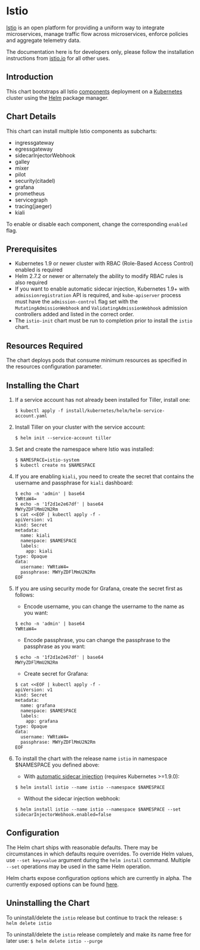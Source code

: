 # Istio

[Istio](https://istio.io/) is an open platform for providing a uniform way to integrate microservices, manage traffic flow across microservices, enforce policies and aggregate telemetry data.



The documentation here is for developers only, please follow the installation instructions from [istio.io](https://istio.io/docs/setup/kubernetes/install/helm/) for all other uses.

## Introduction

This chart bootstraps all Istio [components](https://istio.io/docs/concepts/what-is-istio/overview.html) deployment on a [Kubernetes](http://kubernetes.io) cluster using the [Helm](https://helm.sh) package manager.

## Chart Details

This chart can install multiple Istio components as subcharts:
- ingressgateway
- egressgateway
- sidecarInjectorWebhook
- galley
- mixer
- pilot
- security(citadel)
- grafana
- prometheus
- servicegraph
- tracing(jaeger)
- kiali

To enable or disable each component, change the corresponding `enabled` flag.

## Prerequisites

- Kubernetes 1.9 or newer cluster with RBAC (Role-Based Access Control) enabled is required
- Helm 2.7.2 or newer or alternately the ability to modify RBAC rules is also required
- If you want to enable automatic sidecar injection, Kubernetes 1.9+ with `admissionregistration` API is required, and `kube-apiserver` process must have the `admission-control` flag set with the `MutatingAdmissionWebhook` and `ValidatingAdmissionWebhook` admission controllers added and listed in the correct order.
- The `istio-init` chart must be run to completion prior to install the `istio` chart.

## Resources Required

The chart deploys pods that consume minimum resources as specified in the resources configuration parameter.

## Installing the Chart

1. If a service account has not already been installed for Tiller, install one:
    ```
    $ kubectl apply -f install/kubernetes/helm/helm-service-account.yaml
    ```

1. Install Tiller on your cluster with the service account:
    ```
    $ helm init --service-account tiller
    ```

1. Set and create the namespace where Istio was installed:
    ```
    $ NAMESPACE=istio-system
    $ kubectl create ns $NAMESPACE
    ```

1. If you are enabling `kiali`, you need to create the secret that contains the username and passphrase for `kiali` dashboard:
    ```
    $ echo -n 'admin' | base64
    YWRtaW4=
    $ echo -n '1f2d1e2e67df' | base64
    MWYyZDFlMmU2N2Rm
    $ cat <<EOF | kubectl apply -f -
    apiVersion: v1
    kind: Secret
    metadata:
      name: kiali
      namespace: $NAMESPACE
      labels:
        app: kiali
    type: Opaque
    data:
      username: YWRtaW4=
      passphrase: MWYyZDFlMmU2N2Rm
    EOF
    ```

1. If you are using security mode for Grafana, create the secret first as follows:

    - Encode username, you can change the username to the name as you want:
    ```
    $ echo -n 'admin' | base64
    YWRtaW4=
    ```

    - Encode passphrase, you can change the passphrase to the passphrase as you want:
    ```
    $ echo -n '1f2d1e2e67df' | base64
    MWYyZDFlMmU2N2Rm
    ```

    - Create secret for Grafana:
    ```
    $ cat <<EOF | kubectl apply -f -
    apiVersion: v1
    kind: Secret
    metadata:
      name: grafana
      namespace: $NAMESPACE
      labels:
        app: grafana
    type: Opaque
    data:
      username: YWRtaW4=
      passphrase: MWYyZDFlMmU2N2Rm
    EOF
    ```

1. To install the chart with the release name `istio` in namespace $NAMESPACE you defined above:

    - With [automatic sidecar injection](https://istio.io/docs/setup/kubernetes/sidecar-injection/#automatic-sidecar-injection) (requires Kubernetes >=1.9.0):
    ```
    $ helm install istio --name istio --namespace $NAMESPACE
    ```

    - Without the sidecar injection webhook:
    ```
    $ helm install istio --name istio --namespace $NAMESPACE --set sidecarInjectorWebhook.enabled=false
    ```

## Configuration

The Helm chart ships with reasonable defaults.  There may be circumstances in which defaults require overrides.
To override Helm values, use `--set key=value` argument during the `helm install` command.  Multiple `--set` operations may be used in the same Helm operation.

Helm charts expose configuration options which are currently in alpha.  The currently exposed options can be found [here](https://istio.io/docs/reference/config/installation-options/).

## Uninstalling the Chart

To uninstall/delete the `istio` release but continue to track the release:
    ```
    $ helm delete istio
    ```

To uninstall/delete the `istio` release completely and make its name free for later use:
    ```
    $ helm delete istio --purge
    ```
